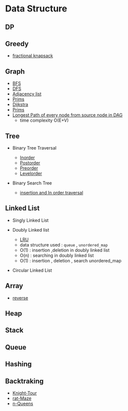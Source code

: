 # Data Structure

## DP

## Greedy

- [fractional knapsack](9.greedy/fracttional_knapSack.cpp)


## Graph

- [BFS](4.graph/BFS.cpp)
- [DFS](4.graph/DFS.cpp)
- [Adjacency list](4.graph/adj_list.cpp)
- [Prims](4.graph/prims.cpp)
- [Dijkstra](4.graph/dijkstra.cpp)
- [Prims](4.graph/prims.cpp)
- [Longest Path of every node from source node in DAG](4.graph/longest_path_DAG.cpp)
   - time complexity O(E+V)

## Tree

- Binary Tree Traversal
   - [Inorder](5.tree/BT_inorder.cpp)
   - [Postorder](5.tree/BT_levelorder.cpp)
   - [Preorder](5.tree/BT_preorder.cpp)
   - [Levelorder](5.tree/BT_levelorder.cpp)

- Binary Search Tree
   - [insertion and In order traversal](5.tree/BST.cpp)

## Linked List 

- Singly Linked List

- Doubly Linked list
   - [LRU](6.linkedList/doublyList/LRU_hash.cpp)
   - data structure used : `queue` , `unordered_map`
   - O(1) : insertion ,deletion in doubly linked list
   - O(n) : searching in doubly linked list
   - O(1) : insertion , deletion , search unordered_map 

- Circular Linked List

## Array

- [reverse](1.Interger%20array/reversearray.cpp)

## Heap

## Stack

## Queue

## Hashing

## Backtraking

-  [Knight-Tour](./10.backtracking/1_knightTourProblem.cpp)
-  [rat-Maze](./10.backtracking/2_ratMaze.cpp)
-  [n-Queens](./10.backtracking/3_nQueens.cpp)


